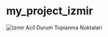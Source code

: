 # my_project_izmir
![Izmir Acil Durum Toplanma Noktalari](https://github.com/erenturkmenoglu/my_izmir_project/blob/main/izmir_acil_toplanma.gif)
